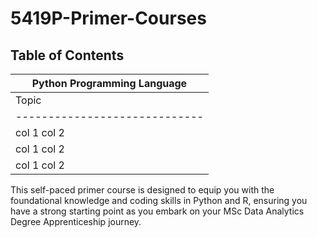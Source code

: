 # 5419P-Primer-Courses

## Table of Contents

| Python Programming Language                   |
|-----------------------------------------------|
| Topic                       | Price           |
|-----------------------------|-----------------|
| col 1 col 2                 | $1600           |
| col 1 col 2                 | $12             |
| col 1 col 2                 | $1              |

This self-paced primer course is designed to equip you with the foundational knowledge and coding skills in Python and R, ensuring you have a strong starting point as you embark on your MSc Data Analytics Degree Apprenticeship journey.

